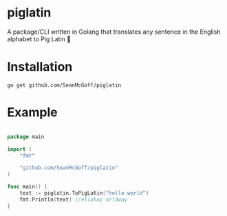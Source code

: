 # piglatin
A package/CLI written in Golang that translates any sentence in the English alphabet to Pig Latin :pig:

# Installation

`go get github.com/SeanMcGoff/piglatin`

# Example

```go

package main

import (
	"fmt"

	"github.com/SeanMcGoff/piglatin"
)

func main() {
	text := piglatin.ToPigLatin("hello world")
	fmt.Println(text) //ellohay orldway 
}
```
